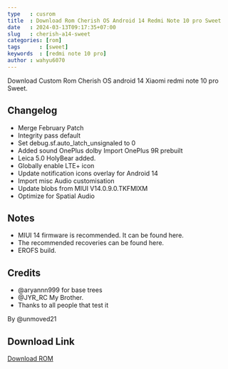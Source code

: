 ```yaml
---
type   : cusrom
title  : Download Rom Cherish OS Android 14 Redmi Note 10 pro Sweet
date   : 2024-03-13T09:17:35+07:00
slug   : cherish-a14-sweet
categories: [rom]
tags      : [sweet]
keywords  : [redmi note 10 pro]
author : wahyu6070
---
```


Download Custom Rom Cherish OS android 14 Xiaomi redmi note 10 pro Sweet.

## Changelog
- Merge February Patch
- Integrity pass default
- Set debug.sf.auto_latch_unsignaled to 0
- Added sound OnePlus dolby Import OnePlus 9R prebuilt
- Leica 5.0 HolyBear added.
- Globally enable LTE+ icon
- Update notification icons overlay for Android 14
- Import misc Audio customisation
- Update blobs from MIUI V14.0.9.0.TKFMIXM
- Optimize for Spatial Audio

## Notes
- MIUI 14 firmware is recommended. It can be found here.
- The recommended recoveries can be found here.
- EROFS build.

## Credits
- @aryannn999 for base trees
- @JYR_RC My Brother.
- Thanks to all people that test it

By @unmoved21

## Download Link
[Download ROM](https://www.pling.com/p/1517662/)

